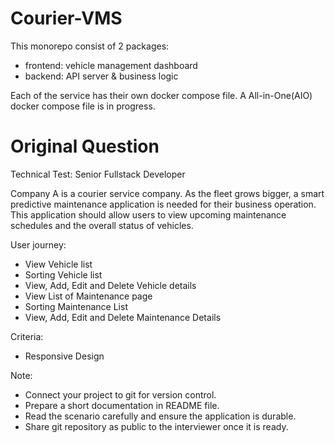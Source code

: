 # Courier-VMS

This monorepo consist of 2 packages:
- frontend: vehicle management dashboard
- backend: API server & business logic

Each of the service has their own docker compose file. A All-in-One(AIO) docker compose file is in progress.


# Original Question

Technical Test: Senior Fullstack Developer

Company A is a courier service company. As the fleet grows bigger, a smart predictive maintenance application is needed for their business operation. This application should allow users to view upcoming maintenance schedules and the overall status of vehicles.

User journey:
- View Vehicle list
- Sorting Vehicle list
- View, Add, Edit and Delete Vehicle details
- View List of Maintenance page
- Sorting Maintenance List
- View, Add, Edit and Delete Maintenance Details

Criteria:
- Responsive Design

Note:
- Connect your project to git for version control.
- Prepare a short documentation in README file.
- Read the scenario carefully and ensure the application is durable.
- Share git repository as public to the interviewer once it is ready.